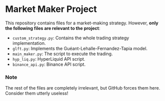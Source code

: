 # Market Maker Project

This repository contains files for a market-making strategy. However, **only the following files are relevant to the project**:

- `custom_strategy.py`: Contains the whole trading strategy implementation.
- `glft.py`: Implements the Guéant-Lehalle-Fernandez-Tapia model.
- `main_maker.py`: The script to execute the trading.
- `hyp_liq.py`: HyperLiquid API script.
- `binance_api.py`: Binance API script.

### Note
The rest of the files are completely irrelevant, but GitHub forces them here. Consider them utterly useless!
